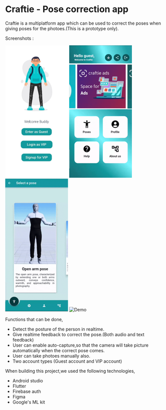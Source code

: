 # Craftie - Pose correction app 

Craftie is a multiplatform app which can be used to correct the poses when giving poses for the photoes.(This is a prototype only).

Screenshots :
<p float="left">
<img src="scrshots/login.jpg" alt="Login" style="width: 200px"/>
<img src="scrshots/home.gif" alt="Home" style="width: 200px"/>
<img src="scrshots/poses.gif" alt="Poses" style="width: 200px"/>
<img src="scrshots/demo.gif" alt="Demo" style="width: 200px"/>
</p>
Functions that can be done,

- Detect the posture of the person in realtime.
- Give realtime feedback to correct the pose.(Both audio and text feedback)
- User can enable auto-capture,so that the camera will take picture automatically when the correct pose comes.
- User can take photoes manually also.
- Two account types (Guest account and VIP account)

When building this project,we used the following technologies,

- Android studio
- Flutter
- Firebase auth
- Figma
- Google's ML kit 
